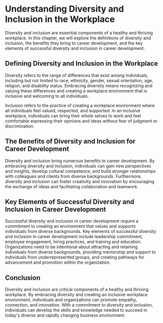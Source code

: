Understanding Diversity and Inclusion in the Workplace
=================================================================

Diversity and inclusion are essential components of a healthy and thriving workplace. In this chapter, we will explore the definitions of diversity and inclusion, the benefits they bring to career development, and the key elements of successful diversity and inclusion in career development.

Defining Diversity and Inclusion in the Workplace
-------------------------------------------------

Diversity refers to the range of differences that exist among individuals, including but not limited to race, ethnicity, gender, sexual orientation, age, religion, and disability status. Embracing diversity means recognizing and valuing these differences and creating a workplace environment that is inclusive and welcoming to all individuals.

Inclusion refers to the practice of creating a workplace environment where all individuals feel valued, respected, and supported. In an inclusive workplace, individuals can bring their whole selves to work and feel comfortable expressing their opinions and ideas without fear of judgment or discrimination.

The Benefits of Diversity and Inclusion for Career Development
--------------------------------------------------------------

Diversity and inclusion bring numerous benefits to career development. By embracing diversity and inclusion, individuals can gain new perspectives and insights, develop cultural competence, and build stronger relationships with colleagues and clients from diverse backgrounds. Furthermore, diversity and inclusion can foster creativity and innovation by encouraging the exchange of ideas and facilitating collaboration and teamwork.

Key Elements of Successful Diversity and Inclusion in Career Development
------------------------------------------------------------------------

Successful diversity and inclusion in career development require a commitment to creating an environment that values and supports individuals from diverse backgrounds. Key elements of successful diversity and inclusion in career development include leadership commitment, employee engagement, hiring practices, and training and education. Organizations need to be intentional about attracting and retaining individuals from diverse backgrounds, providing mentorship and support to individuals from underrepresented groups, and creating pathways for advancement and promotion within the organization.

Conclusion
----------

Diversity and inclusion are critical components of a healthy and thriving workplace. By embracing diversity and creating an inclusive workplace environment, individuals and organizations can promote empathy, connection, and innovation. With a commitment to diversity and inclusion, individuals can develop the skills and knowledge needed to succeed in today's diverse and rapidly changing business environment.
